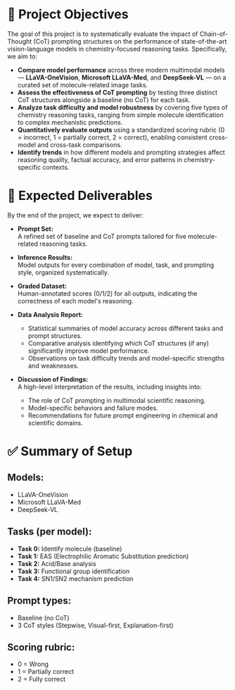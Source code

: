 # 📄 Project Objectives

The goal of this project is to systematically evaluate the impact of Chain-of-Thought (CoT) prompting structures on the performance of state-of-the-art vision-language models in chemistry-focused reasoning tasks. Specifically, we aim to:

- **Compare model performance** across three modern multimodal models — **LLaVA-OneVision**, **Microsoft LLaVA-Med**, and **DeepSeek-VL** — on a curated set of molecule-related image tasks.
- **Assess the effectiveness of CoT prompting** by testing three distinct CoT structures alongside a baseline (no CoT) for each task.
- **Analyze task difficulty and model robustness** by covering five types of chemistry reasoning tasks, ranging from simple molecule identification to complex mechanistic predictions.
- **Quantitatively evaluate outputs** using a standardized scoring rubric (0 = incorrect, 1 = partially correct, 2 = correct), enabling consistent cross-model and cross-task comparisons.
- **Identify trends** in how different models and prompting strategies affect reasoning quality, factual accuracy, and error patterns in chemistry-specific contexts.

# 📄 Expected Deliverables

By the end of the project, we expect to deliver:

- **Prompt Set:**  
  A refined set of baseline and CoT prompts tailored for five molecule-related reasoning tasks.

- **Inference Results:**  
  Model outputs for every combination of model, task, and prompting style, organized systematically.

- **Graded Dataset:**  
  Human-annotated scores (0/1/2) for all outputs, indicating the correctness of each model's reasoning.

- **Data Analysis Report:**  
  - Statistical summaries of model accuracy across different tasks and prompt structures.
  - Comparative analysis identifying which CoT structures (if any) significantly improve model performance.
  - Observations on task difficulty trends and model-specific strengths and weaknesses.

- **Discussion of Findings:**  
  A high-level interpretation of the results, including insights into:
  - The role of CoT prompting in multimodal scientific reasoning.
  - Model-specific behaviors and failure modes.
  - Recommendations for future prompt engineering in chemical and scientific domains.

# ✅ Summary of Setup

## Models:
- LLaVA-OneVision
- Microsoft LLaVA-Med
- DeepSeek-VL

## Tasks (per model):
- **Task 0:** Identify molecule (baseline)
- **Task 1:** EAS (Electrophilic Aromatic Substitution prediction)
- **Task 2:** Acid/Base analysis
- **Task 3:** Functional group identification
- **Task 4:** SN1/SN2 mechanism prediction

## Prompt types:
- Baseline (no CoT)
- 3 CoT styles (Stepwise, Visual-first, Explanation-first)

## Scoring rubric:
- 0 = Wrong
- 1 = Partially correct
- 2 = Fully correct
